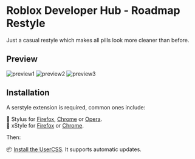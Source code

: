 # Roblox Developer Hub - Roadmap Restyle
Just a casual restyle which makes all pills look more cleaner than before.

## Preview
![preview1](https://cdn.discordapp.com/attachments/606125536820985867/645426574249951232/unknown.png)
![preview2](https://cdn.discordapp.com/attachments/606125536820985867/645426694961758250/unknown.png)
![preview3](https://cdn.discordapp.com/attachments/641644087887527936/645624614440927242/unknown.png)

## Installation
A serstyle extension is required, common ones include:

🎨 Stylus for [Firefox](https://addons.mozilla.org/en-US/firefox/addon/styl-us/), [Chrome](https://chrome.google.com/webstore/detail/stylus/clngdbkpkpeebahjckkjfobafhncgmne) or [Opera](https://addons.opera.com/en-gb/extensions/details/stylus/).<br>
🎨 xStyle for [Firefox](https://addons.mozilla.org/firefox/addon/xstyle/) or [Chrome](https://chrome.google.com/webstore/detail/xstyle/hncgkmhphmncjohllpoleelnibpmccpj).

Then:

📦 [Install the UserCSS](https://raw.githack.com/RealSimplyData/devhubrestyle/master/devhubrestyle.user.css). It supports automatic updates.
